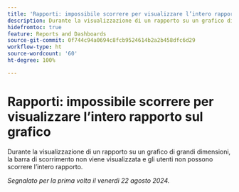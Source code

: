 ```yaml
---
title: 'Rapporti: impossibile scorrere per visualizzare l’intero rapporto sul grafico'
description: Durante la visualizzazione di un rapporto su un grafico di grandi dimensioni, la barra di scorrimento non viene visualizzata e gli utenti non possono scorrere l’intero rapporto.
hidefromtoc: true
feature: Reports and Dashboards
source-git-commit: 0f744c94a0694c8fcb9524614b2a2b458dfc6d29
workflow-type: ht
source-wordcount: '60'
ht-degree: 100%

---
```


# Rapporti: impossibile scorrere per visualizzare l’intero rapporto sul grafico

<!--Valid issue, won't fix. Can be removed with GA of Canvas Dashboards-->

Durante la visualizzazione di un rapporto su un grafico di grandi dimensioni, la barra di scorrimento non viene visualizzata e gli utenti non possono scorrere l’intero rapporto.

_Segnalato per la prima volta il venerdì 22 agosto 2024._
